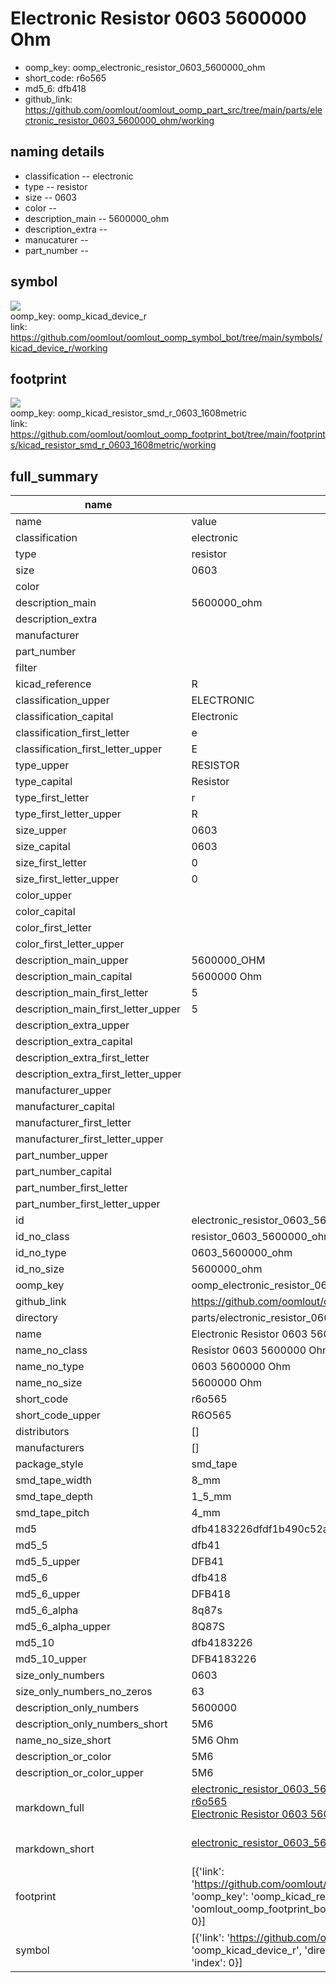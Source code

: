 # Electronic Resistor 0603 5600000 Ohm

  
* oomp_key: oomp_electronic_resistor_0603_5600000_ohm 
* short_code: r6o565
* md5_6: dfb418  
* github_link: https://github.com/oomlout/oomlout_oomp_part_src/tree/main/parts/electronic_resistor_0603_5600000_ohm/working  
## naming details
* classification -- electronic
* type -- resistor
* size -- 0603
* color -- 
* description_main -- 5600000_ohm
* description_extra -- 
* manucaturer -- 
* part_number -- 



## symbol

![](symbol/{index}/working/working_600.png)  
oomp_key: oomp_kicad_device_r  
link: https://github.com/oomlout/oomlout_oomp_symbol_bot/tree/main/symbols/kicad_device_r/working  

## footprint

![](footprint/{index}/working/working_600.png)  
oomp_key: oomp_kicad_resistor_smd_r_0603_1608metric  
link: https://github.com/oomlout/oomlout_oomp_footprint_bot/tree/main/footprints/kicad_resistor_smd_r_0603_1608metric/working  

## full_summary
| name | value | 
| --- | --- | 
| name | value | 
| classification | electronic | 
| type | resistor | 
| size | 0603 | 
| color |  | 
| description_main | 5600000_ohm | 
| description_extra |  | 
| manufacturer |  | 
| part_number |  | 
| filter |  | 
| kicad_reference | R | 
| classification_upper | ELECTRONIC | 
| classification_capital | Electronic | 
| classification_first_letter | e | 
| classification_first_letter_upper | E | 
| type_upper | RESISTOR | 
| type_capital | Resistor | 
| type_first_letter | r | 
| type_first_letter_upper | R | 
| size_upper | 0603 | 
| size_capital | 0603 | 
| size_first_letter | 0 | 
| size_first_letter_upper | 0 | 
| color_upper |  | 
| color_capital |  | 
| color_first_letter |  | 
| color_first_letter_upper |  | 
| description_main_upper | 5600000_OHM | 
| description_main_capital | 5600000 Ohm | 
| description_main_first_letter | 5 | 
| description_main_first_letter_upper | 5 | 
| description_extra_upper |  | 
| description_extra_capital |  | 
| description_extra_first_letter |  | 
| description_extra_first_letter_upper |  | 
| manufacturer_upper |  | 
| manufacturer_capital |  | 
| manufacturer_first_letter |  | 
| manufacturer_first_letter_upper |  | 
| part_number_upper |  | 
| part_number_capital |  | 
| part_number_first_letter |  | 
| part_number_first_letter_upper |  | 
| id | electronic_resistor_0603_5600000_ohm | 
| id_no_class | resistor_0603_5600000_ohm | 
| id_no_type | 0603_5600000_ohm | 
| id_no_size | 5600000_ohm | 
| oomp_key | oomp_electronic_resistor_0603_5600000_ohm | 
| github_link | https://github.com/oomlout/oomlout_oomp_part_src/tree/main/parts/electronic_resistor_0603_5600000_ohm/working | 
| directory | parts/electronic_resistor_0603_5600000_ohm | 
| name | Electronic Resistor 0603 5600000 Ohm | 
| name_no_class | Resistor 0603 5600000 Ohm | 
| name_no_type | 0603 5600000 Ohm | 
| name_no_size | 5600000 Ohm | 
| short_code | r6o565 | 
| short_code_upper | R6O565 | 
| distributors | [] | 
| manufacturers | [] | 
| package_style | smd_tape | 
| smd_tape_width | 8_mm | 
| smd_tape_depth | 1_5_mm | 
| smd_tape_pitch | 4_mm | 
| md5 | dfb4183226dfdf1b490c52a38f6230d3 | 
| md5_5 | dfb41 | 
| md5_5_upper | DFB41 | 
| md5_6 | dfb418 | 
| md5_6_upper | DFB418 | 
| md5_6_alpha | 8q87s | 
| md5_6_alpha_upper | 8Q87S | 
| md5_10 | dfb4183226 | 
| md5_10_upper | DFB4183226 | 
| size_only_numbers | 0603 | 
| size_only_numbers_no_zeros | 63 | 
| description_only_numbers | 5600000 | 
| description_only_numbers_short | 5M6 | 
| name_no_size_short | 5M6 Ohm | 
| description_or_color | 5M6 | 
| description_or_color_upper | 5M6 | 
| markdown_full | [electronic_resistor_0603_5600000_ohm](https://github.com/oomlout/oomlout_oomp_part_src/tree/main/parts/electronic_resistor_0603_5600000_ohm/working)<br>[r6o565](https://github.com/oomlout/oomlout_oomp_part_src/tree/main/parts/electronic_resistor_0603_5600000_ohm/working)<br>[Electronic Resistor 0603 5600000 Ohm](https://github.com/oomlout/oomlout_oomp_part_src/tree/main/parts/electronic_resistor_0603_5600000_ohm/working)<br><br> | 
| markdown_short | [electronic_resistor_0603_5600000_ohm](https://github.com/oomlout/oomlout_oomp_part_src/tree/main/parts/electronic_resistor_0603_5600000_ohm/working)<br><br> | 
| footprint | [{'link': 'https://github.com/oomlout/oomlout_oomp_footprint_bot/tree/main/foootprntss/kicad_resistor_smd_r_0603_1608metric', 'oomp_key': 'oomp_kicad_resistor_smd_r_0603_1608metric', 'directory': 'oomlout_oomp_footprint_bot/footprints/kicad_resistor_smd_r_0603_1608metric//working/working.kicad_mod', 'index': 0}] | 
| symbol | [{'link': 'https://github.com/oomlout/oomlout_oomp_symbol_bot/tree/main/symbols/kicad_device_r', 'oomp_key': 'oomp_kicad_device_r', 'directory': 'oomlout_oomp_symbol_bot/symbols/kicad_device_r//working/working.kicad_sym', 'index': 0}] | 
